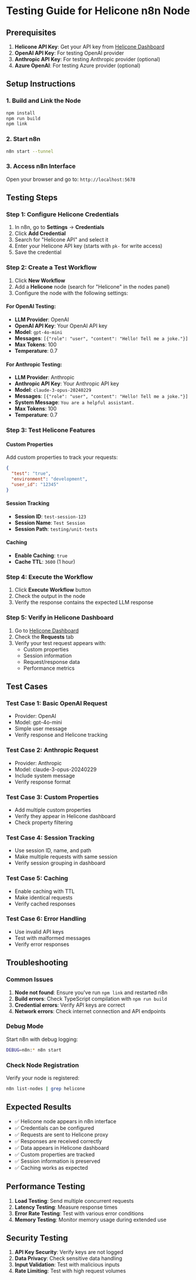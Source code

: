 # Testing Guide for Helicone n8n Node

## Prerequisites

1. **Helicone API Key**: Get your API key from [Helicone Dashboard](https://app.helicone.ai/)
2. **OpenAI API Key**: For testing OpenAI provider
3. **Anthropic API Key**: For testing Anthropic provider (optional)
4. **Azure OpenAI**: For testing Azure provider (optional)

## Setup Instructions

### 1. Build and Link the Node
```bash
npm install
npm run build
npm link
```

### 2. Start n8n
```bash
n8n start --tunnel
```

### 3. Access n8n Interface
Open your browser and go to: `http://localhost:5678`

## Testing Steps

### Step 1: Configure Helicone Credentials

1. In n8n, go to **Settings** → **Credentials**
2. Click **Add Credential**
3. Search for "Helicone API" and select it
4. Enter your Helicone API key (starts with `pk-` for write access)
5. Save the credential

### Step 2: Create a Test Workflow

1. Click **New Workflow**
2. Add a **Helicone** node (search for "Helicone" in the nodes panel)
3. Configure the node with the following settings:

#### For OpenAI Testing:
- **LLM Provider**: OpenAI
- **OpenAI API Key**: Your OpenAI API key
- **Model**: `gpt-4o-mini`
- **Messages**: `[{"role": "user", "content": "Hello! Tell me a joke."}]`
- **Max Tokens**: 100
- **Temperature**: 0.7

#### For Anthropic Testing:
- **LLM Provider**: Anthropic
- **Anthropic API Key**: Your Anthropic API key
- **Model**: `claude-3-opus-20240229`
- **Messages**: `[{"role": "user", "content": "Hello! Tell me a joke."}]`
- **System Message**: `You are a helpful assistant.`
- **Max Tokens**: 100
- **Temperature**: 0.7

### Step 3: Test Helicone Features

#### Custom Properties
Add custom properties to track your requests:
```json
{
  "test": "true",
  "environment": "development",
  "user_id": "12345"
}
```

#### Session Tracking
- **Session ID**: `test-session-123`
- **Session Name**: `Test Session`
- **Session Path**: `testing/unit-tests`

#### Caching
- **Enable Caching**: `true`
- **Cache TTL**: `3600` (1 hour)

### Step 4: Execute the Workflow

1. Click **Execute Workflow** button
2. Check the output in the node
3. Verify the response contains the expected LLM response

### Step 5: Verify in Helicone Dashboard

1. Go to [Helicone Dashboard](https://app.helicone.ai/)
2. Check the **Requests** tab
3. Verify your test request appears with:
   - Custom properties
   - Session information
   - Request/response data
   - Performance metrics

## Test Cases

### Test Case 1: Basic OpenAI Request
- Provider: OpenAI
- Model: gpt-4o-mini
- Simple user message
- Verify response and Helicone tracking

### Test Case 2: Anthropic Request
- Provider: Anthropic
- Model: claude-3-opus-20240229
- Include system message
- Verify response format

### Test Case 3: Custom Properties
- Add multiple custom properties
- Verify they appear in Helicone dashboard
- Check property filtering

### Test Case 4: Session Tracking
- Use session ID, name, and path
- Make multiple requests with same session
- Verify session grouping in dashboard

### Test Case 5: Caching
- Enable caching with TTL
- Make identical requests
- Verify cached responses

### Test Case 6: Error Handling
- Use invalid API keys
- Test with malformed messages
- Verify error responses

## Troubleshooting

### Common Issues

1. **Node not found**: Ensure you've run `npm link` and restarted n8n
2. **Build errors**: Check TypeScript compilation with `npm run build`
3. **Credential errors**: Verify API keys are correct
4. **Network errors**: Check internet connection and API endpoints

### Debug Mode

Start n8n with debug logging:
```bash
DEBUG=n8n:* n8n start
```

### Check Node Registration

Verify your node is registered:
```bash
n8n list-nodes | grep helicone
```

## Expected Results

- ✅ Helicone node appears in n8n interface
- ✅ Credentials can be configured
- ✅ Requests are sent to Helicone proxy
- ✅ Responses are received correctly
- ✅ Data appears in Helicone dashboard
- ✅ Custom properties are tracked
- ✅ Session information is preserved
- ✅ Caching works as expected

## Performance Testing

1. **Load Testing**: Send multiple concurrent requests
2. **Latency Testing**: Measure response times
3. **Error Rate Testing**: Test with various error conditions
4. **Memory Testing**: Monitor memory usage during extended use

## Security Testing

1. **API Key Security**: Verify keys are not logged
2. **Data Privacy**: Check sensitive data handling
3. **Input Validation**: Test with malicious inputs
4. **Rate Limiting**: Test with high request volumes
